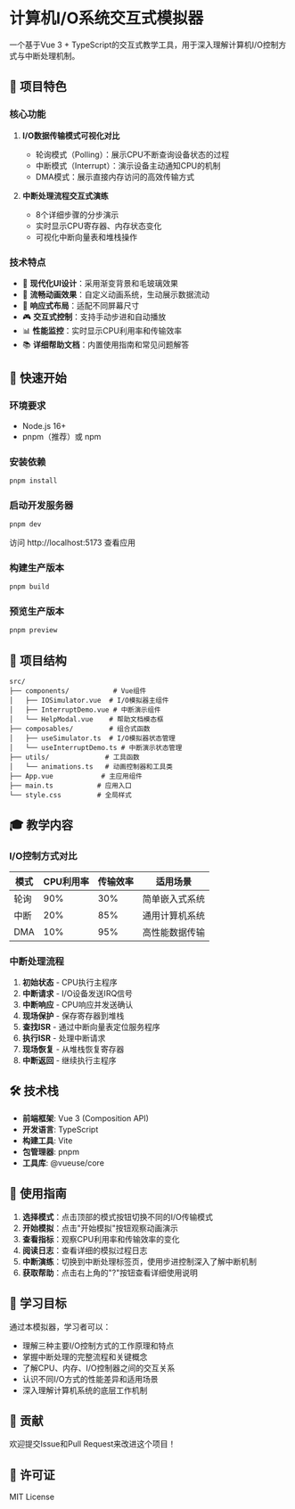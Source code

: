 # 计算机I/O系统交互式模拟器

一个基于Vue 3 + TypeScript的交互式教学工具，用于深入理解计算机I/O控制方式与中断处理机制。

## 🎯 项目特色

### 核心功能

1. **I/O数据传输模式可视化对比**
   - 轮询模式（Polling）：展示CPU不断查询设备状态的过程
   - 中断模式（Interrupt）：演示设备主动通知CPU的机制
   - DMA模式：展示直接内存访问的高效传输方式

2. **中断处理流程交互式演练**
   - 8个详细步骤的分步演示
   - 实时显示CPU寄存器、内存状态变化
   - 可视化中断向量表和堆栈操作

### 技术特点

- 🎨 **现代化UI设计**：采用渐变背景和毛玻璃效果
- 🔄 **流畅动画效果**：自定义动画系统，生动展示数据流动
- 📱 **响应式布局**：适配不同屏幕尺寸
- 🎮 **交互式控制**：支持手动步进和自动播放
- 📊 **性能监控**：实时显示CPU利用率和传输效率
- 📚 **详细帮助文档**：内置使用指南和常见问题解答

## 🚀 快速开始

### 环境要求

- Node.js 16+
- pnpm（推荐）或 npm

### 安装依赖

```bash
pnpm install
```

### 启动开发服务器

```bash
pnpm dev
```

访问 http://localhost:5173 查看应用

### 构建生产版本

```bash
pnpm build
```

### 预览生产版本

```bash
pnpm preview
```

## 📁 项目结构

```
src/
├── components/           # Vue组件
│   ├── IOSimulator.vue  # I/O模拟器主组件
│   ├── InterruptDemo.vue # 中断演示组件
│   └── HelpModal.vue    # 帮助文档模态框
├── composables/         # 组合式函数
│   ├── useSimulator.ts  # I/O模拟器状态管理
│   └── useInterruptDemo.ts # 中断演示状态管理
├── utils/              # 工具函数
│   └── animations.ts   # 动画控制器和工具类
├── App.vue            # 主应用组件
├── main.ts           # 应用入口
└── style.css         # 全局样式
```

## 🎓 教学内容

### I/O控制方式对比

| 模式 | CPU利用率 | 传输效率 | 适用场景 |
|------|-----------|----------|----------|
| 轮询 | 90% | 30% | 简单嵌入式系统 |
| 中断 | 20% | 85% | 通用计算机系统 |
| DMA | 10% | 95% | 高性能数据传输 |

### 中断处理流程

1. **初始状态** - CPU执行主程序
2. **中断请求** - I/O设备发送IRQ信号
3. **中断响应** - CPU响应并发送确认
4. **现场保护** - 保存寄存器到堆栈
5. **查找ISR** - 通过中断向量表定位服务程序
6. **执行ISR** - 处理中断请求
7. **现场恢复** - 从堆栈恢复寄存器
8. **中断返回** - 继续执行主程序

## 🛠️ 技术栈

- **前端框架**: Vue 3 (Composition API)
- **开发语言**: TypeScript
- **构建工具**: Vite
- **包管理器**: pnpm
- **工具库**: @vueuse/core

## 📖 使用指南

1. **选择模式**：点击顶部的模式按钮切换不同的I/O传输模式
2. **开始模拟**：点击"开始模拟"按钮观察动画演示
3. **查看指标**：观察CPU利用率和传输效率的变化
4. **阅读日志**：查看详细的模拟过程日志
5. **中断演练**：切换到中断处理标签页，使用步进控制深入了解中断机制
6. **获取帮助**：点击右上角的"?"按钮查看详细使用说明

## 🎯 学习目标

通过本模拟器，学习者可以：

- 理解三种主要I/O控制方式的工作原理和特点
- 掌握中断处理的完整流程和关键概念
- 了解CPU、内存、I/O控制器之间的交互关系
- 认识不同I/O方式的性能差异和适用场景
- 深入理解计算机系统的底层工作机制

## 🤝 贡献

欢迎提交Issue和Pull Request来改进这个项目！

## 📄 许可证

MIT License
